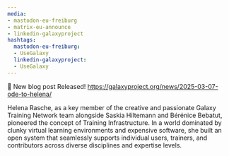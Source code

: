 ```yaml
---
media:
- mastodon-eu-freiburg
- matrix-eu-announce
- linkedin-galaxyproject
hashtags:
  mastodon-eu-freiburg:
  - UseGalaxy
  linkedin-galaxyproject:
  - UseGalaxy
---
```

📝 New blog post Released!
https://galaxyproject.org/news/2025-03-07-ode-to-helena/

Helena Rasche, as a key member of the creative and passionate Galaxy Training Network team alongside Saskia Hiltemann and Bérénice Bebatut, pioneered the concept of Training Infrastructure. In a world dominated by clunky virtual learning environments and expensive software, she built an open system that seamlessly supports individual users, trainers, and contributors across diverse disciplines and expertise levels.
